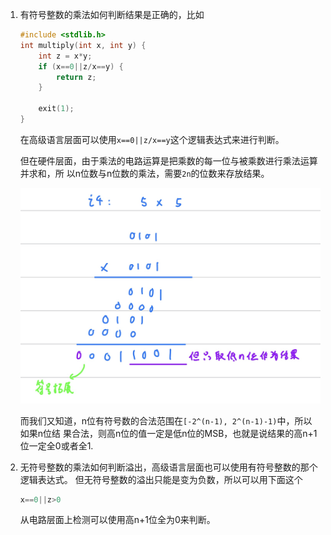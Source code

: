 1. 有符号整数的乘法如何判断结果是正确的，比如
   
   ```c
   #include <stdlib.h>
   int multiply(int x, int y) {
       int z = x*y;
       if (x==0||z/x==y) {
           return z;
       }

       exit(1);
   }
   ```

   在高级语言层面可以使用`x==0||z/x==y`这个逻辑表达式来进行判断。


   但在硬件层面，由于乘法的电路运算是把乘数的每一位与被乘数进行乘法运算并求和，所
   以n位数与n位数的乘法，需要`2n`的位数来存放结果。

   ![illustration](https://github.com/SteveLauC/pic/blob/main/IMG_1622.jpg)

   而我们又知道，n位有符号数的合法范围在`[-2^(n-1), 2^(n-1)-1)`中，所以如果n位结
   果合法，则高n位的值一定是低n位的MSB，也就是说结果的高n+1位一定全0或者全1.

2. 无符号整数的乘法如何判断溢出，高级语言层面也可以使用有符号整数的那个逻辑表达式。
   但无符号整数的溢出只能是变为负数，所以可以用下面这个

   ```c
   x==0||z>0
   ```

   从电路层面上检测可以使用高n+1位全为0来判断。
